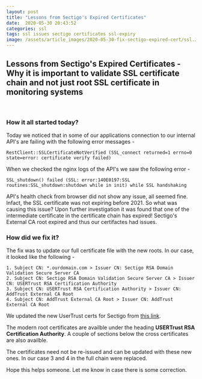 ```yaml
---
layout: post
title: "Lessons from Sectigo's Expired Certificates"
date:  2020-05-30 20:43:52
categories: ssl
tags: ssl issues sectigo certificates ssl-expiry
image: /assets/article_images/2020-05-30-fix-sectigo-expired-cert/ssl.JPG
---
```


## Lessons from Sectigo's Expired Certificates - Why it is important to validate SSL certificate chain and not just root SSL certificate in monitoring systems
<br />

### How it all started today?
Today we noticed that in some of our applications connection to our internal API's are failing with the following error messages -
```
RestClient::SSLCertificateNotVerified (SSL_connect returned=1 errno=0 state=error: certificate verify failed)
```

When we checked the nginx logs of the API's we saw the following error - 
```
SSL_shutdown() failed (SSL: error:140E0197:SSL routines:SSL_shutdown:shutdown while in init) while SSL handshaking
```

API's health check from browser did not show any issue, all seemed fine. Infact, the SSL certificate was not expiring before 2021. So what was causing this issue? Upon further investigation it was found that one of the intermediate certificate in the certificate chain has expired!
Sectigo's External CA root expired and thus our certifactes had issues.

### How did we fix it?
The fix was to update our full certificate file with the new roots. In our case, it looked like the following -

```
1. Subject CN: *.ourdomain.com > Issuer CN: Sectigo RSA Domain Validation Secure Server CA
2. Subject CN: Sectigo RSA Domain Validation Secure Server CA > Issuer CN: USERTrust RSA Certification Authority
3. Subject CN: USERTrust RSA Certification Authority > Issuer CN: AddTrust External CA Root
4. Subject CN: AddTrust External CA Root > Issuer CN: AddTrust External CA Root
```

We updated the new UserTrust certs for Sectigo from [this link](https://support.sectigo.com/articles/Knowledge/Sectigo-AddTrust-External-CA-Root-Expiring-May-30-2020).

The modern root certificates are availble under the heading **USERTrust RSA Certification Authority**. A couple of sections below the cross certificates are also availble.

The certificates need not be re-issued and can be updated with these new ones. In our case 3 and 4 in the full chain were replaced.

Hope this helps someone. Let me know in case there is some correction.


